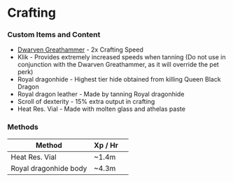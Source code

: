 # Crafting

### Custom Items and Content

* [Dwarven Greathammer](https://bso-wiki.oldschool.gg/custom-items/equippables#dwarven-equipment) - 2x Crafting Speed
* Klik - Provides extremely increased speeds when tanning (Do not use in conjunction with the Dwarven Greathammer, as it will override the pet perk)
* Royal dragonhide - Highest tier hide obtained from killing Queen Black Dragon
* Royal dragon  leather - Made by tanning Royal dragonhide
* Scroll of dexterity - 15% extra output in crafting
* Heat Res. Vial - Made with molten glass and athelas paste

### Methods

| Method                | Xp / Hr |   |
| --------------------- | ------- | - |
| Heat Res. Vial        | \~1.4m  |   |
| Royal dragonhide body | \~4.3m  |   |
